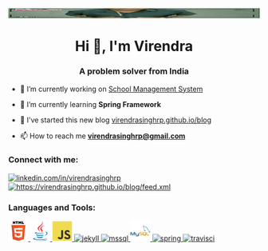 <!---
### Hi there 👋

**virendrasinghrp/virendrasinghrp** is a ✨ _special_ ✨ repository because its `README.md` (this file) appears on your GitHub profile.

Here are some ideas to get you started:

- 🔭 I’m currently working on ...
- 🌱 I’m currently learning ...
- 👯 I’m looking to collaborate on ...
- 🤔 I’m looking for help with ...
- 💬 Ask me about ...
- 📫 How to reach me: ...
- 😄 Pronouns: ...
- ⚡ Fun fact: ...


<!---[![Virendra's GitHub stats](https://github-readme-stats.vercel.app/api?username=virendrasinghrp)](https://github.com/anuraghazra/github-readme-stats)-->

<!------------------------------------------------------------------------------------->

<img align="center" src="img/bramhi-hii.gif" alt="Hi" height="20vh" width="100%">
<h1 align="center">Hi 👋, I'm Virendra</h1>
<h3 align="center">A problem solver from India</h3>

<!-- ![Quote](https://github-readme-quotes.herokuapp.com/quote?theme=graywhite&animation=default&layout=churchill) -->

- 🔭 I’m currently working on [School Management System](https://github.com/virendrasinghrp/School-Management-System)

- 🌱 I’m currently learning **Spring Framework**

- 📝 I've started this new blog [virendrasinghrp.github.io/blog](virendrasinghrp.github.io/blog)

- 📫 How to reach me **virendrasinghrp@gmail.com**

<h3 align="left">Connect with me:</h3>
<p align="left">
<a href="https://linkedin.com/in/linkedin.com/in/virendrasinghrp" target="blank"><img align="center" src="https://cdn.jsdelivr.net/npm/simple-icons@3.0.1/icons/linkedin.svg" alt="linkedin.com/in/virendrasinghrp" height="30" width="40" /></a>
<a href="/https://virendrasinghrp.github.io/blog/feed.xml" target="blank"><img align="center" src="https://cdn.jsdelivr.net/npm/simple-icons@3.0.1/icons/rss.svg" alt="https://virendrasinghrp.github.io/blog/feed.xml" height="30" width="40" /></a>
</p>

<h3 align="left">Languages and Tools:</h3>
<p align="left"> <a href="https://www.w3.org/html/" target="_blank"> <img src="https://raw.githubusercontent.com/devicons/devicon/master/icons/html5/html5-original-wordmark.svg" alt="html5" width="40" height="40"/> </a> <a href="https://www.java.com" target="_blank"> <img src="https://raw.githubusercontent.com/devicons/devicon/master/icons/java/java-original.svg" alt="java" width="40" height="40"/> </a> <a href="https://developer.mozilla.org/en-US/docs/Web/JavaScript" target="_blank"> <img src="https://raw.githubusercontent.com/devicons/devicon/master/icons/javascript/javascript-original.svg" alt="javascript" width="40" height="40"/> </a> <a href="https://jekyllrb.com/" target="_blank"> <img src="https://www.vectorlogo.zone/logos/jekyllrb/jekyllrb-icon.svg" alt="jekyll" width="40" height="40"/> </a> <a href="https://www.microsoft.com/en-us/sql-server" target="_blank"> <img src="https://cdn.worldvectorlogo.com/logos/microsoft-sql-server.svg" alt="mssql" width="40" height="40"/> </a> <a href="https://www.mysql.com/" target="_blank"> <img src="https://raw.githubusercontent.com/devicons/devicon/master/icons/mysql/mysql-original-wordmark.svg" alt="mysql" width="40" height="40"/> </a> <a href="https://spring.io/" target="_blank"> <img src="https://www.vectorlogo.zone/logos/springio/springio-icon.svg" alt="spring" width="40" height="40"/> </a> <a href="https://travis-ci.org" target="_blank"> <img src="https://www.vectorlogo.zone/logos/travis-ci/travis-ci-icon.svg" alt="travisci" width="40" height="40"/> </a> </p>
